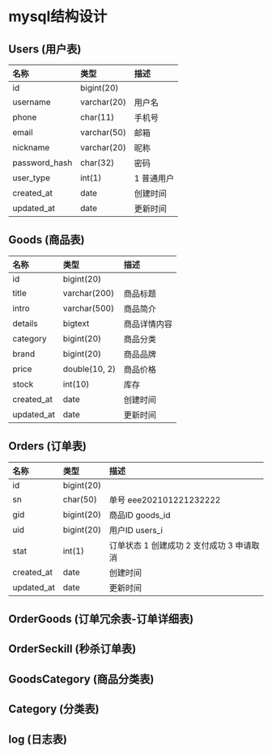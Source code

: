 # mysql结构设计

## Users (用户表)

| 名称 | 类型 | 描述 |
|:---- |:-----|:----|
| id  | bigint(20)| |
| username | varchar(20) | 用户名 |
| phone | char(11) | 手机号 |
| email | varchar(50) | 邮箱 |
| nickname | varchar(20) | 昵称 |
| password_hash | char(32) | 密码 |
| user_type | int(1) | 1 普通用户 |
| created_at | date | 创建时间 |
| updated_at | date | 更新时间 |

## Goods (商品表)

| 名称 | 类型 | 描述 |
|:---- |:-----|:----|
| id  | bigint(20)| |
| title | varchar(200) | 商品标题 |
| intro | varchar(500) | 商品简介 |
| details | bigtext | 商品详情内容 |
| category | bigint(20) | 商品分类 |
| brand | bigint(20) | 商品品牌 |
| price | double(10, 2) | 商品价格 |
| stock | int(10) | 库存 |
| created_at | date | 创建时间 |
| updated_at | date | 更新时间 |

## Orders (订单表)

| 名称 | 类型 | 描述 |
|:---- |:-----|:----|
| id  | bigint(20)| |
| sn | char(50) | 单号 eee202101221232222 |
| gid | bigint(20) | 商品ID goods_id |
| uid | bigint(20) | 用户ID users_i |
| stat | int(1) | 订单状态 1 创建成功 2 支付成功 3 申请取消 | 
| created_at | date | 创建时间 |
| updated_at | date | 更新时间 |

## OrderGoods (订单冗余表-订单详细表)

## OrderSeckill (秒杀订单表)

## GoodsCategory (商品分类表)

## Category (分类表)

## log (日志表)
